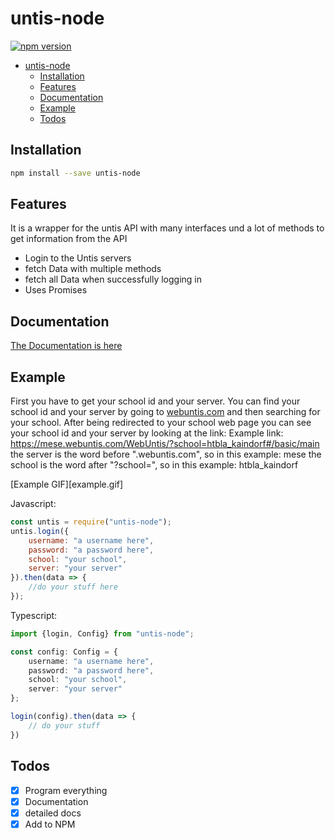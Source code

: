 # untis-node

[![npm version](https://badge.fury.io/js/untis-node.svg)](https://badge.fury.io/js/untis-node)

- [untis-node](#untis-node)
	- [Installation](#Installation)
	- [Features](#Features)
	- [Documentation](#Documentation)
	- [Example](#Example)
	- [Todos](#Todos)

## Installation

```bash
npm install --save untis-node
```

## Features

It is a wrapper for the untis API with many interfaces und a lot of methods to get information from the API

- Login to the Untis servers
- fetch Data with multiple methods
- fetch all Data when successfully logging in
- Uses Promises

## Documentation

[The Documentation is here](https://thecrether.github.io/untis-node)

## Example

First you have to get your school id and your server.
You can find your school id and your server by going to [webuntis.com](http://webuntis.com) and then searching for your school.
After being redirected to your school web page you can see your school id and your server by looking at the link:
Example link: https://mese.webuntis.com/WebUntis/?school=htbla_kaindorf#/basic/main
the server is the word before ".webuntis.com", so in this example: mese
the school is the word after "?school=", so in this example: htbla_kaindorf

[Example GIF][example.gif]

Javascript:

```js
const untis = require("untis-node");
untis.login({
	username: "a username here",
	password: "a password here",
	school: "your school",
	server: "your server"
}).then(data => {
	//do your stuff here
});
```

Typescript:

```ts
import {login, Config} from "untis-node";

const config: Config = {
	username: "a username here",
	password: "a password here",
	school: "your school",
	server: "your server"
};

login(config).then(data => {
	// do your stuff
})
```

## Todos

- [x] Program everything
- [x] Documentation
- [x] detailed docs
- [x] Add to NPM
